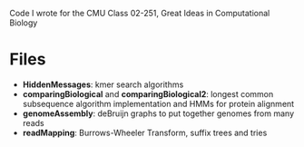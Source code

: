 Code I wrote for the CMU Class 02-251, Great Ideas in Computational Biology

# Files
* **HiddenMessages**: kmer search algorithms
* **comparingBiological** and **comparingBiological2**: longest common subsequence algorithm implementation and HMMs for protein alignment
* **genomeAssembly**: deBruijn graphs to put together genomes from many reads
* **readMapping**: Burrows-Wheeler Transform, suffix trees and tries
